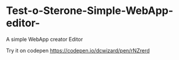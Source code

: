 # Test-o-Sterone-Simple-WebApp-editor-
A simple WebApp creator Editor

Try it on codepen https://codepen.io/dcwizard/pen/rNZrerd
